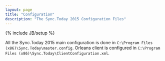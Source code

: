 ```yaml
---
layout: page
title: "Configuration"
description: "The Sync.Today 2015 Configuration Files"
---
```

{% include JB/setup %}

All the Sync.Today 2015 main configuration is done in `C:\Program Files (x86)\Sync.Today\master.config`. 
Orleans client is configured in `C:\Program Files (x86)\Sync.Today\ClientConfiguration.xml`.

